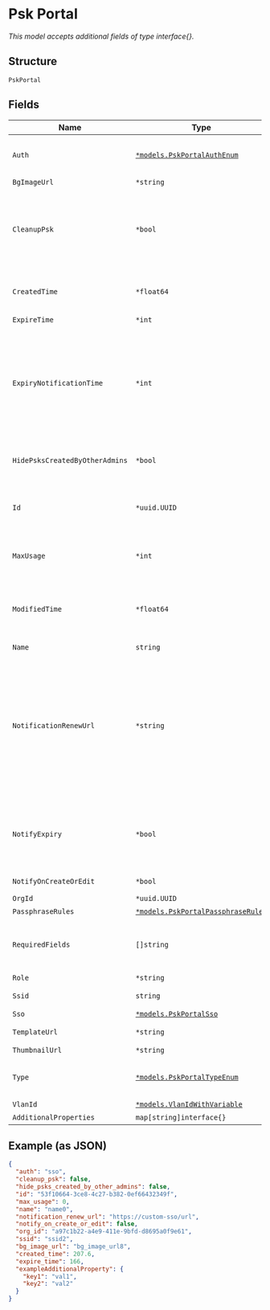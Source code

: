 
# Psk Portal

*This model accepts additional fields of type interface{}.*

## Structure

`PskPortal`

## Fields

| Name | Type | Tags | Description |
|  --- | --- | --- | --- |
| `Auth` | [`*models.PskPortalAuthEnum`](../../doc/models/psk-portal-auth-enum.md) | Optional | enum: `sponsor`, `sso`<br>**Default**: `"sso"` |
| `BgImageUrl` | `*string` | Optional | - |
| `CleanupPsk` | `*bool` | Optional | Used to cleanup exited psk when portal delete or ssid changed<br>**Default**: `false` |
| `CreatedTime` | `*float64` | Optional | When the object has been created, in epoch |
| `ExpireTime` | `*int` | Optional | unit min |
| `ExpiryNotificationTime` | `*int` | Optional | Number of days before psk is expired. Used as to when to start sending reminder notification when the psk is about to expire |
| `HidePsksCreatedByOtherAdmins` | `*bool` | Optional | Only if `type`==`admin`<br>**Default**: `false` |
| `Id` | `*uuid.UUID` | Optional | Unique ID of the object instance in the Mist Organnization |
| `MaxUsage` | `*int` | Optional | `max_usage`==`0` means unlimited<br>**Default**: `0` |
| `ModifiedTime` | `*float64` | Optional | When the object has been modified for the last time, in epoch |
| `Name` | `string` | Required | - |
| `NotificationRenewUrl` | `*string` | Optional | Optional, will include the link in the notification email the customer can either provide their own url or use the one generate from mist, or do a url shorterner against either |
| `NotifyExpiry` | `*bool` | Optional | If set to true, reminder notification will be sent when psk is about to expire |
| `NotifyOnCreateOrEdit` | `*bool` | Optional | **Default**: `false` |
| `OrgId` | `*uuid.UUID` | Optional | - |
| `PassphraseRules` | [`*models.PskPortalPassphraseRules`](../../doc/models/psk-portal-passphrase-rules.md) | Optional | - |
| `RequiredFields` | `[]string` | Optional | what information to ask for (email is required by default) |
| `Role` | `*string` | Optional | - |
| `Ssid` | `string` | Required | intended SSID |
| `Sso` | [`*models.PskPortalSso`](../../doc/models/psk-portal-sso.md) | Optional | If `auth`==`sso` |
| `TemplateUrl` | `*string` | Optional | UI customization |
| `ThumbnailUrl` | `*string` | Optional | - |
| `Type` | [`*models.PskPortalTypeEnum`](../../doc/models/psk-portal-type-enum.md) | Optional | for personal psk portal. enum: `admin`, `byod` |
| `VlanId` | [`*models.VlanIdWithVariable`](../../doc/models/containers/vlan-id-with-variable.md) | Optional | - |
| `AdditionalProperties` | `map[string]interface{}` | Optional | - |

## Example (as JSON)

```json
{
  "auth": "sso",
  "cleanup_psk": false,
  "hide_psks_created_by_other_admins": false,
  "id": "53f10664-3ce8-4c27-b382-0ef66432349f",
  "max_usage": 0,
  "name": "name0",
  "notification_renew_url": "https://custom-sso/url",
  "notify_on_create_or_edit": false,
  "org_id": "a97c1b22-a4e9-411e-9bfd-d8695a0f9e61",
  "ssid": "ssid2",
  "bg_image_url": "bg_image_url8",
  "created_time": 207.6,
  "expire_time": 166,
  "exampleAdditionalProperty": {
    "key1": "val1",
    "key2": "val2"
  }
}
```


